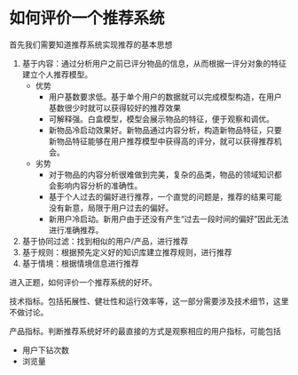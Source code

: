 # 如何评价一个推荐系统

首先我们需要知道推荐系统实现推荐的基本思想

1. 基于内容：通过分析用户之前已评分物品的信息，从而根据一评分对象的特征建立个人推荐模型。
   - 优势
     - 用户基数要求低。基于单个用户的数据就可以完成模型构造，在用户基数很少时就可以获得较好的推荐效果
     - 可解释强。白盒模型，模型会展示物品的特征，便于观察和调优。
     - 新物品冷启动效果好。新物品通过内容分析，构造新物品特征，只要新物品特征能够在用户推荐模型中获得高的评分，就可以获得推荐机会。
   - 劣势
     - 对于物品的内容分析很难做到完美，复杂的品类，物品的领域知识都会影响内容分析的准确性。
     - 基于个人过去的偏好进行推荐，一个直觉的问题是，推荐的结果可能没有新意，局限于用户过去的偏好。
     - 新用户冷启动。新用户由于还没有产生“过去一段时间的偏好”因此无法进行准确推荐。
2. 基于协同过滤：找到相似的用户/产品，进行推荐
3. 基于规则：根据预先定义好的知识库建立推荐规则，进行推荐
4. 基于情境：根据情境信息进行推荐



进入正题，如何评价一个推荐系统的好坏。

技术指标。包括拓展性、健壮性和运行效率等，这一部分需要涉及技术细节，这里不做讨论。

产品指标。判断推荐系统好坏的最直接的方式是观察相应的用户指标，可能包括

- 用户下钻次数
- 浏览量

